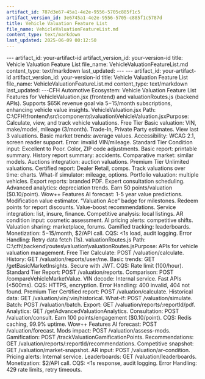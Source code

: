 ```yaml
---
artifact_id: 787d3e67-45a1-4e2e-9556-5705c885f1c5
artifact_version_id: 3e6745a1-4e2e-9556-5705-c885f1c5787d
title: Vehicle Valuation Feature List
file_name: VehicleValuationFeatureList.md
content_type: text/markdown
last_updated: 2025-06-09 00:12:50
---
```

--- artifact_id: your-artifact-id artifact_version_id: your-version-id title: Vehicle Valuation Feature List file_name: VehicleValuationFeatureList.md content_type: text/markdown last_updated:  --- --- artifact_id: your-artifact-id artifact_version_id: your-version-id title: Vehicle Valuation Feature List file_name: VehicleValuationFeatureList.md content_type: text/markdown last_updated:  ---CFH Automotive Ecosystem: Vehicle Valuation Feature List Features for VehicleValuation.jsx (frontend) and valuationRoutes.js (backend APIs). Supports $65K revenue goal via $5-$15/month subscriptions, enhancing vehicle value insights. VehicleValuation.jsx Path: C:\CFH\frontend\src\components\valuation\VehicleValuation.jsxPurpose: Calculate, view, and track vehicle valuations. Free Tier  Basic valuation: VIN, make/model, mileage (3/month). Trade-In, Private Party estimates. View last 3 valuations. Basic market trends: average values. Accessibility: WCAG 2.1, screen reader support. Error: invalid VIN/mileage.  Standard Tier  Condition input: Excellent to Poor. Color, ZIP code adjustments. Basic report: printable summary. History report summary: accidents. Comparative market: similar models. Auctions integration: auction valuations.  Premium Tier  Unlimited valuations. Certified report: Dealer Retail, comps. Track valuations over time: charts. What-if simulator: mileage, options. Portfolio valuation: multiple vehicles. Export reports: branded PDF. Expert consultation scheduling. Advanced analytics: depreciation trends. Earn 50 points/valuation ($0.10/point).  Wow++ Features  AI forecast: 1-5 year value predictions. Modification value estimator. “Valuation Ace” badge for milestones. Redeem points for report discounts. Value-boost recommendations. Service integration: list, insure, finance. Competitive analysis: local listings. AR condition input: cosmetic assessment. AI pricing alerts: competitive shifts. Valuation sharing: marketplace, forums. Gamified tracking: leaderboards. Monetization: $5-$15/month, $2/API call. CQS: <1s load, audit logging. Error Handling: Retry data fetch (1s).  valuationRoutes.js Path: C:\cfh\backend\routes\valuation\valuationRoutes.jsPurpose: APIs for vehicle valuation management. Free Tier  Calculate: POST /valuation/calculate. History: GET /valuation/reports/user/me. Basic trends: GET /getBasicMarketInsights. Secure with JWT. CQS: Rate limit (100/hour).  Standard Tier  Report: POST /valuation/reports. Comparison: POST /compareVehicleMarketValue. VIN decode: Internal service. Fast APIs (<500ms). CQS: HTTPS, encryption. Error Handling: 400 invalid, 404 not found.  Premium Tier  Certified report: POST /valuation/calculate. Historical data: GET /valuation/vin/:vin/historical. What-if: POST /valuation/simulate. Batch: POST /valuation/batch. Export: GET /valuation/reports/:reportId/pdf. Analytics: GET /getAdvancedValuationAnalytics. Consultation: POST /valuation/consult. Earn 100 points/engagement ($0.10/point). CQS: Redis caching, 99.9% uptime.  Wow++ Features  AI forecast: POST /valuation/forecast. Mods impact: POST /valuation/assess-mods. Gamification: POST /trackValuationGamificationPoints. Recommendations: GET /valuation/reports/:reportId/recommendations. Competitive snapshot: GET /valuation/market-snapshot. AR input: POST /valuation/ar-condition. Pricing alerts: Internal service. Leaderboards: GET /valuation/leaderboards. Monetization: $2/API call. CQS: <1s response, audit logging. Error Handling: 429 rate limits, retry timeouts. 
